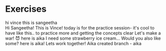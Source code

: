 # Exercises
hi vince this is sangeetha <br>
Hi Sangeetha! This is Vince!
today is for the practice session-
it's cool to have like this.. 
to practice more and getting the concepts clear
Let's make a war! 😈
here is aika
I need some strawberry ice cream... Would you also like some?
here is aika! Lets work together!
Aika created branch - aika